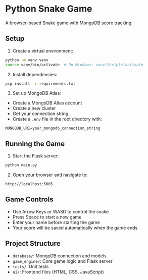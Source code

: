 # Python Snake Game

A browser-based Snake game with MongoDB score tracking.

## Setup

1. Create a virtual environment:
```bash
python -m venv venv
source venv/bin/activate  # On Windows: venv\Scripts\activate
```

2. Install dependencies:
```bash
pip install -r requirements.txt
```

3. Set up MongoDB Atlas:
- Create a MongoDB Atlas account
- Create a new cluster
- Get your connection string
- Create a `.env` file in the root directory with:
```
MONGODB_URI=your_mongodb_connection_string
```

## Running the Game

1. Start the Flask server:
```bash
python main.py
```

2. Open your browser and navigate to:
```
http://localhost:5005
```

## Game Controls

- Use Arrow Keys or WASD to control the snake
- Press Space to start a new game
- Enter your name before starting the game
- Your score will be saved automatically when the game ends

## Project Structure

- `database/`: MongoDB connection and models
- `game_engine/`: Core game logic and Flask server
- `tests/`: Unit tests
- `ui/`: Frontend files (HTML, CSS, JavaScript) 